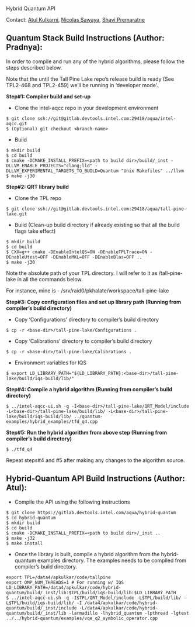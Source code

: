 Hybrid Quantum API 

Contact: [Atul Kulkarni](atul.kulkarni@intel.com), [Nicolas Sawaya](nicolas.sawaya@intel.com), [Shavi Premaratne](shavindra.premaratne@intel.com)

## **Quantum Stack Build Instructions (Author: Pradnya):**

In order to compile and run any of the hybrid algorithms, please follow the steps described below.

Note that the until the Tall Pine Lake repo’s release build is ready (See
TPL2-468 and 
TPL2-459) we’ll be running in ‘developer mode’.


**Step#1: Compiler build and set-up**

- Clone the intel-aqcc repo in your development environment

```
$ git clone ssh://git@gitlab.devtools.intel.com:29418/aqua/intel-aqcc.git
$ (Optional) git checkout <branch-name>
```

- Build

```
$ mkdir build
$ cd build
$ cmake -DCMAKE_INSTALL_PREFIX=<path to build dir>/build/_inst -DLLVM_ENABLE_PROJECTS="clang;lld" -DLLVM_EXPERIMENTAL_TARGETS_TO_BUILD=Quantum "Unix Makefiles" ../llvm
$ make -j30
```

**Step#2: QRT library build**

- Clone the TPL repo

`$ git clone ssh://git@gitlab.devtools.intel.com:29418/aqua/tall-pine-lake.git`

- Build (Clean-up build directory if already existing so that all the build flags take effect)

```
$ mkdir build
$ cd build
$ CXX=g++ cmake -DEnableIntelQS=ON -DEnableTPLTrace=ON -DEnableUtest=OFF -DEnableMKL=OFF -DEnableBlas=OFF ..
$ make -j30
```

Note the
absolute path of your TPL directory. I will refer to it as 
<base-dir>/tall-pine-lake in all the commands below.

For instance, mine is - /srv/raid0/pkhalate/workspace/tall-pine-lake

**Step#3: Copy configuration files and set up library path (Running from compiler’s build directory)**

- Copy ‘Configurations’ directory to compiler’s build directory

`$ cp -r <base-dir>/tall-pine-lake/Configurations .`

- Copy ‘Calibrations’ directory to compiler’s build directory

`$ cp -r <base-dir>/tall-pine-lake/Calibrations .`

- Environment variables for IQS

`$ export LD_LIBRARY_PATH="${LD_LIBRARY_PATH}:<base-dir>/tall-pine-lake/build/iqs-build/lib/"`

**Step#4: Compile a hybrid algorithm (Running from compiler’s build directory)**

```
$ ../intel-aqcc-ui.sh -q -I<base-dir>/tall-pine-lake/QRT_Model/include -L<base-dir>/tall-pine-lake/build/lib/ -L<base-dir>/tall-pine-lake/build/iqs-build/lib/ ../quantum-examples/hybrid_examples/tfd_q4.cpp
```

**Step#5: Run the hybrid algorithm from above step (Running from compiler’s build directory)**

`$ ./tfd_q4`

Repeat steps#4 and #5 after making any changes to the algorithm source.

## **Hybrid-Quantum API Build Instructions (Author: Atul):**

- Compile the API using the following instructions

```
$ git clone https://gitlab.devtools.intel.com/aqua/hybrid-quantum
$ cd hybrid-quantum
$ mkdir build
$ cd build
$ cmake -DCMAKE_INSTALL_PREFIX=<path to build dir>/_inst ..
$ make -j32
$ make install
```

- Once the library is built, compile a hybrid algorithm from the hybrid-quantum examples directory. The examples needs to be compiled from compiler’s build directory.

```
export TPL=/data4/apkulkar/code/tallpine
export OMP_NUM_THREADS=1 # For running w/ IQS
LD_LIBRARY_PATH=/data4/apkulkar/code/hybrid-quantum/build/_inst/lib:$TPL/build/iqs-build/lib:$LD_LIBRARY_PATH
$ ../intel-aqcc-ui.sh -q -I$TPL/QRT_Model/include -L$TPL/build/lib/ -L$TPL/build/iqs-build/lib/ -I /data4/apkulkar/code/hybrid-quantum/build/_inst/include -L/data4/apkulkar/code/hybrid-quantum/build/_inst/lib -larmadillo -lhybrid_quantum -lpthread -lgtest ../../hybrid-quantum/examples/vqe_q2_symbolic_operator.cpp
```


